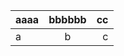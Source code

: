 |          aaaa | bbbbbb              |  cc |
| :--- | :-------------------------------: | ------: |
| a |   b |   c |
